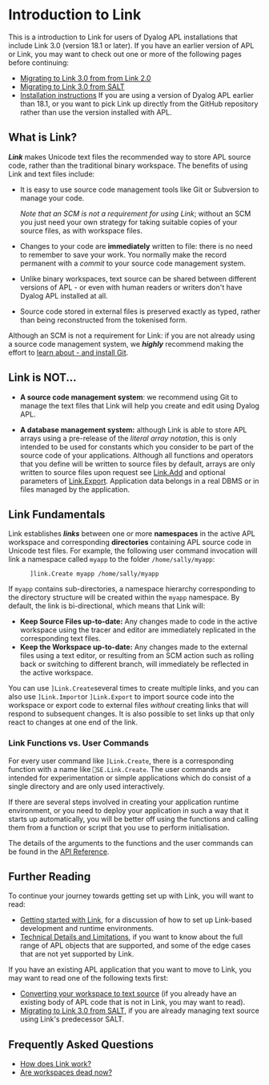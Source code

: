 # Introduction to Link

This is a introduction to Link for users of Dyalog APL installations that include Link 3.0 (version 18.1 or later). If you have an earlier version of APL or Link, you may want to check out one or more of the following pages before continuing: 

* [Migrating to Link 3.0 from from Link 2.0](Link2toLink3.md)
* [Migrating to Link 3.0 from SALT](SALTtoLink.md)
* [Installation instructions](Installation.md) If you are using a version of Dyalog APL earlier than 18.1, or you want to pick Link up directly from the GitHub repository rather than use the version installed with APL.

## What is Link?

***Link*** makes Unicode text files the recommended way to store APL source code, rather than the traditional binary workspace. The benefits of using Link and text files include:

* It is easy to use source code management tools like Git or Subversion to manage your code.

  *Note that an SCM is not a requirement for using Link*; without an SCM you just need your own strategy for taking suitable copies of your source files, as with workspace files.

* Changes to your code are **immediately** written to file: there is no need to remember to save your work.
  You normally make the record permanent with a *commit* to your source code management system.

* Unlike binary workspaces, text source can be shared between different versions of APL - or even with human readers or writers don't have Dyalog APL installed at all.

* Source code stored in external files is preserved exactly as typed, rather than being reconstructed from the tokenised form.

Although an SCM is not a requirement for Link: if you are not already using a source code management system, we ***highly*** recommend making the effort to [learn about - and install Git](SCMforAPLers.md).

## Link is NOT...

* **A source code management system**: we recommend using Git to manage the text files that Link will help you create and edit using Dyalog APL.

* **A database management system:** although Link is able to store APL arrays using a pre-release of the *literal array notation*, this is only intended to be used for constants which you consider to be part of the source code of your applications. Although all functions and operators that you define will be written to source files by default, arrays are only written to source files upon request see [Link.Add](Link.Add.md) and optional parameters of [Link.Export](Link.Export.md). Application data belongs in a real DBMS or in files managed by the application.

## Link Fundamentals

Link establishes ***links*** between one or more **namespaces** in the active APL workspace and corresponding **directories** containing APL source code in Unicode test files. For example, the following user command invocation will link a namespace called `myapp` to the folder `/home/sally/myapp`:

```      apl
      ]link.Create myapp /home/sally/myapp
```

If `myapp` contains sub-directories, a namespace hierarchy corresponding to the directory structure will be created within the `myapp` namespace. By default, the link is bi-directional, which means that Link will:

* **Keep Source Files up-to-date:** 
Any changes made to code in the active workspace using the tracer and editor are immediately replicated in the corresponding text files.
* **Keep the Workspace up-to-date:**
Any changes made to the external files using a text editor, or resulting from an SCM action such as rolling back or switching to different branch, will immediately be reflected in the active workspace.

You can use `]Link.Create`several times to create multiple links, and you can also use `]Link.Import`or `]Link.Export` to import source code into the workspace or export code to external files *without* creating links that will respond to subsequent changes. It is also possible to set links up that only react to changes at one end of the link.

### Link Functions vs. User Commands

For every user command like `]Link.Create`, there is a corresponding function with a name like `⎕SE.Link.Create`.  The user commands are intended for experimentation or simple applications which do consist of a single directory and are only used interactively.

If there are several steps involved in creating your application runtime environment, or you need to deploy your application in such a way that it starts up automatically, you will be better off using the functions and calling them from a function or script that you use to perform initialisation.

The details of the arguments to the functions and the user commands can be found in the [API Reference](API.md).

## Further Reading

To continue your journey towards getting set up with Link, you will want to read:

* [Getting started with Link](GettingStarted.md), for a discussion of how to set up Link-based development and runtime environments.
* [Technical Details and Limitations](Overview.md), if you want to know about the full range of APL objects that are supported, and some of the edge cases that are not yet supported by Link.

If you have an existing APL application that you want to move to Link, you may want to read one of the following texts first:

* [Converting your workspace to text source](ExportingSource.md) (if you already have an existing body of APL code that is not in Link, you may want to read).
* [Migrating to Link 3.0 from SALT](SALTtoLink.md), if you are already managing text source using Link's predecessor SALT.

## Frequently Asked Questions

* [How does Link work?](HowDoesItWork.md)
* [Are workspaces dead now?](Workspaces.md)

